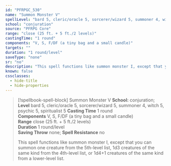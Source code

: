 ```yaml
---
id: "PFRPGC_530"
name: "Summon Monster V"
spellLevel: "bard 5, cleric/oracle 5, sorcerer/wizard 5, summoner 4, witch 5, psychic 5, spiritualist 5"
school: "conjuration"
source: "PFRPG Core"
range: "close (25 ft. + 5 ft./2 levels)"
castingTime: "1 round"
components: "V, S, F/DF (a tiny bag and a small candle)"
targets: ""
duration: "1 round/level"
saveType: "none"
sr: "no"
description: "This spell functions like summon monster I, except that you can summon one creature from the 5th-level list, 1d3 creatures of the same kind from the 4th-level list, or 1d4+1 creatures of the same kind from a lower-level list."
known: false
cssclasses:
  - hide-title
  - hide-properties
---
```


> [!spellbook-spell-block] Summon Monster V
> **School:** conjuration; **Level** bard 5, cleric/oracle 5, sorcerer/wizard 5, summoner 4, witch 5, psychic 5, spiritualist 5
> **Casting Time** 1 round  
> **Components** V, S, F/DF (a tiny bag and a small candle)  
> **Range** close (25 ft. + 5 ft./2 levels)  
> **Duration** 1 round/level  
> **Saving Throw** none; **Spell Resistance** no
> 
> This spell functions like summon monster I, except that you can summon one creature from the 5th-level list, 1d3 creatures of the same kind from the 4th-level list, or 1d4+1 creatures of the same kind from a lower-level list.